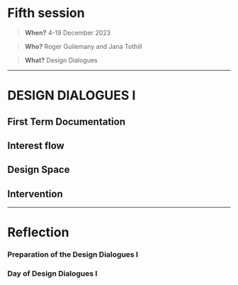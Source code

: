 # **Fifth session**

> **When?** 4-19 December 2023

> **Who?** Roger Guilemany and Jana Tothill

> **What?** Design Dialogues
_________________________
# **DESIGN DIALOGUES I**

## First Term Documentation

## Interest flow

## Design Space

## Intervention

______________________________
# **Reflection**

### Preparation of the Design Dialogues I


### Day of Design Dialogues I
